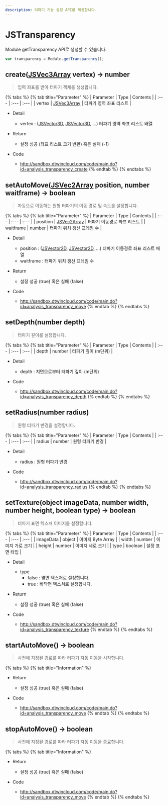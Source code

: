 ```yaml
---
description: 터파기 기능 설정 API를 제공합니다.
---
```


# JSTransparency

Module getTransparency API로 생성할 수 있습니다.

```javascript
var transparency = Module.getTransparency();
```

## create\([JSVec3Array](../core/jsvec3aray.md) vertex\) → number

> 입력 좌표를 받아 터파기 객체를 생성합니다.

{% tabs %}
{% tab title="Parameter" %}
| Parameter | Type | Contents |
| :--- | :--- | :--- |
| vertex | [JSVec3Array](../core/jsvec3aray.md) | 터파기 영역 좌표 리스트 |

* Detail
  * vertex : ([JSVector3D](JSVector3D.md), [JSVector3D](JSVector3D.md), ...) 터파기 영역 좌표 리스트 배열

* Return
  * 설정 성공 (좌표 리스트 크기 반환) 혹은 실패 (-1)
  
* Code
  * http://sandbox.dtwincloud.com/code/main.do?id=analysis_transparency_create
{% endtab %}
{% endtabs %}

## setAutoMove\([JSVec2Array](../core/jsvec2aray.md) position, number waitframe\) → boolean

> 자동으로 이동하는 원형 터파기의 이동 경로 및 속도를 설정합니다.

{% tabs %}
{% tab title="Parameter" %}
| Parameter | Type | Contents |
| :--- | :--- | :--- |
| position | [JSVec2Array](../core/jsvec2aray.md) | 터파기 이동경로 좌표 리스트 |
| waitframe | number | 터파기 위치 갱신 프레임 수 |

* Detail
  * position : ([JSVector2D](JSVector2D.md), [JSVector2D](JSVector2D.md), ...) 터파기 이동경로 좌표 리스트 배열
  * waitframe : 터파기 위치 갱신 프레임 수
  
* Return
  * 설정 성공 (true) 혹은 실패 (false)
  
* Code
  * http://sandbox.dtwincloud.com/code/main.do?id=analysis_transparency_move
{% endtab %}
{% endtabs %}

## setDepth\(number depth\)

> 터파기 깊이를 설정합니다.

{% tabs %}
{% tab title="Parameter" %}
| Parameter | Type | Contents |
| :--- | :--- | :--- |
| depth | number | 터파기 깊이 (m단위) |

* Detail
  * depth : 지면으로부터 터파기 깊이 (m단위) 

* Code
  * http://sandbox.dtwincloud.com/code/main.do?id=analysis_transparency_depth
{% endtab %}
{% endtabs %}

## setRadius\(number radius\)

> 원형 터파기 반경을 설정합니다.

{% tabs %}
{% tab title="Parameter" %}
| Parameter | Type | Contents |
| :--- | :--- | :--- |
| radius | number | 원형 터파기 반경 |

* Detail
  * radius : 원형 터파기 반경

* Code
  * http://sandbox.dtwincloud.com/code/main.do?id=analysis_transparency_radius
{% endtab %}
{% endtabs %}

## setTexture\(object imageData, number width, number height, boolean type\) → boolean

> 터파기 표면 텍스쳐 이미지를 설정합니다.

{% tabs %}
{% tab title="Parameter" %}
| Parameter | Type | Contents |
| :--- | :--- | :--- |
| imageData | object | 이미지 Byte Array |
| width | number | 이미지 가로 크기 |
| height | number | 이미지 세로 크기 |
| type | boolean | 설정 표면 타입 |

* Detail
  * type
    * false : 옆면 텍스쳐로 설정합니다.
    * true : 바닥면 텍스쳐로 설정합니다.
  
* Return
  * 설정 성공 (true) 혹은 실패 (false)
  
* Code
  * http://sandbox.dtwincloud.com/code/main.do?id=analysis_transparency_texture
{% endtab %}
{% endtabs %}

## startAutoMove\(\) → boolean

> 사전에 지정된 경로를 따라 터파기 자동 이동을 시작합니다.

{% tabs %}
{% tab title="Information" %}

* Return
  * 설정 성공 (true) 혹은 실패 (false)
  
* Code
  * http://sandbox.dtwincloud.com/code/main.do?id=analysis_transparency_move
{% endtab %}
{% endtabs %}

## stopAutoMove\(\) → boolean

> 사전에 지정된 경로를 따라 터파기 자동 이동을 종료합니다.

{% tabs %}
{% tab title="Information" %}

* Return
  * 설정 성공 (true) 혹은 실패 (false)
  
* Code
  * http://sandbox.dtwincloud.com/code/main.do?id=analysis_transparency_move
{% endtab %}
{% endtabs %}